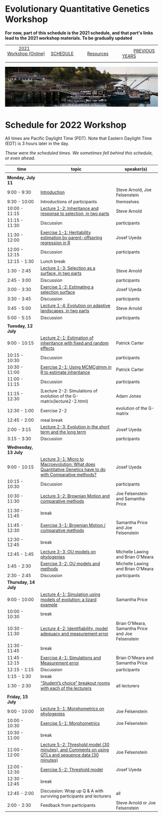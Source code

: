 
# Evolutionary Quantitative Genetics Workshop #

**For now, part of this schedule is the 2021 schedule, and that part's links lead to the 2021 workshop materials.  To be gradually updated**

|        |        |        |    |
|--------|---------------------------------------------|--------------------|------------------------------------------|
| &nbsp;&nbsp;&nbsp;&nbsp;&nbsp;&nbsp;&nbsp;&nbsp;&nbsp; [2021 Workshop (Online)](/index.html) &nbsp;&nbsp;&nbsp;&nbsp;&nbsp;&nbsp;&nbsp;&nbsp;&nbsp; | &nbsp;&nbsp;&nbsp;&nbsp;&nbsp;&nbsp;&nbsp;&nbsp;&nbsp;&nbsp;&nbsp;&nbsp; [SCHEDULE](schedule.html) &nbsp;&nbsp;&nbsp;&nbsp;&nbsp;&nbsp;&nbsp;&nbsp;&nbsp; | &nbsp;&nbsp;&nbsp;&nbsp;&nbsp;&nbsp;&nbsp;&nbsp;&nbsp;&nbsp;&nbsp;&nbsp; [Resources](resources.html) &nbsp;&nbsp;&nbsp;&nbsp;&nbsp;&nbsp;&nbsp;&nbsp;&nbsp; | &nbsp;&nbsp;&nbsp;&nbsp;&nbsp;&nbsp;&nbsp;&nbsp;&nbsp; [PREVIOUS YEARS](previous.html) &nbsp;&nbsp;&nbsp;&nbsp;&nbsp;&nbsp; |


<div align="left">
<img src="/media/FHLimage2018b.jpg" alt="FHL waterfront in 2018">
</div>

# Schedule for 2022 Workshop #

All times are Pacific Daylight Time (PDT).  Note that Eastern Daylight Time (EDT) is 3 hours later in the day.

<em>These were the scheduled times.  We sometimes fell behind this schedule, or even ahead.</em>

| time | topic  |  speaker(s) |
|---------|-------------|------------------|
| | | |
| **Monday, July 11**  |   |    |   
| 9:00 - 9:30 | [Introduction](lecture1-1.html) | Steve Arnold, Joe Felsenstein |
| 9:30 - 10:00 | Introductions of participants | themselves |
| 10:00 - 11:15 | [Lecture 1-2:  Inheritance and response to selection, in two parts](lecture1-2.html) | Steve Arnold | 
| 11:15 - 11:30 | Discussion | participants |
| 11:30 - 12:00 | [Exercise 1-1:  Heritability estimation by parent-offspring regression in R](exercise1-1.html) | Josef Uyeda |
| 12:00 - 12:15 | Discussion | participants |
| 12:15 - 1:30 | Lunch break |  |
| 1:30 - 2:45 | [Lecture 1-3:  Selection as a surface, in two parts](lecture1-3.html) | Steve Arnold |
| 2:45 - 3:00 | Discussion | participants |
| 3:00 - 3:30 | [Exercise 1-2:  Estimating a selection surface](exercise1-2.html)  | Josef Uyeda |
| 3:30 - 3:45 | Discussion | participants |
| 3:45 - 5:00 | [Lecture 1-4:  Evolution on adaptive landscapes, in two parts](lecture1-4.html) | Steve Arnold |
| 5:00 - 5:15 | Discussion | participants |
|  |  |  |
| **Tuesday, 12 July** | | |
| 9:00 - 10:15 | [Lecture 2-1:  Estimation of inheritance with fixed and random effects](lecture2-1.html) | Patrick Carter | 
| 10:15 - 10:30 | Discussion | participants |
| 10:30 - 11:00 | [Exercise 2-1:  Using MCMCglmm in R to estimate inheritance](exercise2-1.html) | Patrick Carter |
| 11:00 - 11:15 | Discussion | participants |
| 11:15 - 12:30 | [Lecture 2-2:  Simulations of evolution of the G-matrix(lecture2-2.html) | Adam Jones | 
| 12:30 - 1:00 | Exercise 2-2 | evolution of the G-matrix |
| 12:45 - 2:00 | meal break | 
| 2:00 - 3:15 | [Lecture 2-3:  Evolution in the short term and the long term](lecture2-3.html) | Josef Uyeda |
| 3:15 - 3:30 | Discussion | participants |
| | | |
| **Wednesday, 13 July** | | |
| 9:00 - 10:15 | [Lecture 3-1: Micro to Macroevolution: What does Quantitative Genetics have to do with Comparative methods?](lecture3-1.html) | Josef Uyeda | 
| 10:15 - 10:30 | Discussion | participants |
| 10:30 - 11:30 | [Lecture 3-2: Brownian Motion and comparative methods](lecture3-2.html) | Joe Felsenstein and Samantha Price |
| 11:30 - 11:45 | break | |
| 11:45 - 12:30 | [Exercise 3-1: Brownian Motion / comparative methods](exercise3-1.html) | Samantha Price and Joe Felsenstein | 
| 12:30 - 12:45 | break | |
| 12:45 - 1:45 | [Lecture 3-3: OU models on phylogenies](lecture3-3.html) | Michelle Lawing and Brian O'Meara |
| 1:45 - 2:30 | [Exercise 3-2: OU models and methods](exercise3-2.html) | Michelle Lawing and Brian O'Meara |
| 2:30 - 2:45 | Discussion | participants |
| **Thursday, 14 July** | | |
| 9:00 - 10:00 | [Lecture 4-1: Simulation using models of evolution: a lizard example](lecture4-1.html) | Samantha Price |
| 10:00 - 10:30 | break |  |
| 10:30 - 11:30 | [Lecture 4-2: Identifiability, model adequacy and measurement error](lecture4-2.html) | Brian O'Meara, Samantha Price and Joe Felsenstein | 
| 11:30 - 11:45 | break |  |
| 11:45 - 12:15 | [Exercise 4-1:  Simulations and Measurement error](exercise4-1.html) | Brian O'Meara and Samantha Price |
| 12:15 - 1:15 | Discussion | participants |
| 1:15 - 1:30 | break | |
| 1:30 - 2:30 | [“Student’s choice” breakout rooms with each of the lecturers](lecture4-3.html) | all lecturers |
| | | |
| **Friday, 15 July** | | |
| 9:00 - 10:00 | [Lecture 5-1: Morphometrics on phylogenies](lecture5-1.html) | Joe Felsenstein |
| 10:00 - 10:30 | [Exercise 5-1: Morphometrics](exercise5-1.html) | Joe Felsenstein|
| 10:30 - 11:00 | break |  |
| 11:00 - 12:00 | [Lecture 5-2: Threshold model (30 minutes), and Comments on using QTLs and sequence data (30 minutes)](lecture5-2.md) | Joe Felsenstein |
| 12:00 - 12:30 | [Exercise 5-2: Threshold model](exercise5-2.html) | Josef Uyeda |
| 12:30 - 12:45 | break |  |
| 12:45 - 2:00 | Discussion: Wrap up Q & A with surviving participants and lecturers | all |
| 2:00 - 2:30 | Feedback from participants | Steve Arnold or Joe Felsenstein |
